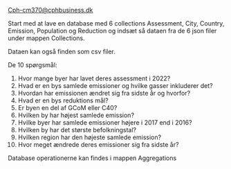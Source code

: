 Cph-cm370@cphbusiness.dk

Start med at lave en database med 6 collections Assessment, City, Country, Emission, Population og Reduction og indsæt så dataen fra de 6 json filer under mappen Collections.

Dataen kan også finden som csv filer.

De 10 spørgsmål:
1.	Hvor mange byer har lavet deres assessment i 2022?
2.	Hvad er en bys samlede emissioner og hvilke gasser inkluderer det?
3.	Hvordan har emissionen ændret sig fra sidste år og hvorfor?
4.	Hvad er en bys reduktions mål?
5.	Er byen en del af GCoM eller C40?
6.	Hvilken by har højest samlede emission?
7.	Hvilke byer har samlede emissioner højere i 2017 end i 2016?
8.	Hvilken by har det største befolkningstal?
9.	Hvilken region har den højeste samlede emission?
10.	Hvor meget ændrede deres emissioner sig fra sidste år?

Database operationerne kan findes i mappen Aggregations

